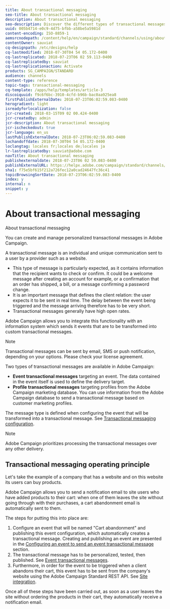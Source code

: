 ```yaml
---
title: About transactional messaging
seo-title: About transactional messaging
description: About transactional messaging
seo-description: Discover the different types of transactional messages you can send and how they are used in Adobe Campaign.
uuid: 005b4714-e0c9-4d75-bfbb-a58be5a5981d
content-encoding: ISO-8859-1
aemsrcnodepath: /content/help/en/campaign/standard/channels/using/about-transactional-messaging
contentOwner: sauviat
cq-designpath: /etc/designs/help
cq-lastmodified: 2018-07-30T04 54 05.172-0400
cq-lastreplicated: 2018-07-23T06 02 59.113-0400
cq-lastreplicatedby: sauviat
cq-lastreplicationaction: Activate
products: SG_CAMPAIGN/STANDARD
audience: channels
content-type: reference
topic-tags: transactional-messaging
cq-template: /apps/help/templates/article-3
discoiquuid: f9c6f6bc-3910-4cfd-b96b-bac0aa925ea8
firstPublishExternalDate: 2018-07-23T06:02:59.083-0400
herogradient: light
isreadyforlocalization: false
jcr-created: 2018-03-15T09 02 00.424-0400
jcr-createdby: admin
jcr-description: About transactional messaging
jcr-ischeckedout: true
jcr-language: en_us
lastPublishExternalDate: 2018-07-23T06:02:59.083-0400
lochandoffdate: 2018-07-30T04 54 05.172-0400
loclangtag: locales fr;locales de;locales ja
lr-lastreplicatedby: sauviat@adobe.com
navTitle: About transactional messaging
publishexternaldate: 2018-07-23T06 02 59.083-0400
publishExternalURL: https://helpx.adobe.com/campaign/standard/channels/using/about-transactional-messaging.html
sha1: f75e5bf615f212a726fec12a0cad24647fc36c41
topicBrowsingSortDate: 2018-07-23T06:02:59.083-0400
index: y
internal: n
snippet: y
---
```


# About transactional messaging

About transactional messaging

You can create and manage personalized transactional messages in Adobe Campaign.

A transactional message is an individual and unique communication sent to a user by a provider such as a website.

* This type of message is particularly expected, as it contains information that the recipient wants to check or confirm. It could be a welcome message after creating an account for example, or a confirmation that an order has shipped, a bill, or a message confirming a password change.
* It is an important message that defines the client relation: the user expects it to be sent in real time. The delay between the event being triggered and the message arriving therefore has to be very short.
* Transactional messages generally have high open rates.

Adobe Campaign allows you to integrate this functionality with an information system which sends it events that are to be transformed into custom transactional messages.

>[!NOTE]
>
>Transactional messages can be sent by email, SMS or push notification, depending on your options. Please check your license agreement.

Two types of transactional messages are available in Adobe Campaign:

* **Event transactional messages** targeting an event. The data contained in the event itself is used to define the delivery target.
* **Profile transactional messages** targeting profiles from the Adobe Campaign marketing database. You can use information from the Adobe Campaign database to send a transactional message based on customer marketing profiles.

The message type is defined when configuring the event that will be transformed into a transactional message. See [Transactional messaging configuration](../../administration/using/configuring-transactional-messaging.md).

>[!NOTE]
>
>Adobe Campaign prioritizes processing the transactional messages over any other delivery.

## Transactional messaging operating principle

Let's take the example of a company that has a website and on this website its users can buy products.

Adobe Campaign allows you to send a notification email to site users who have added products to their cart: when one of them leaves the site without going through with their purchases, a cart abandonment email is automatically sent to them.

The steps for putting this into place are:

1. Configure an event that will be named "Cart abandonment" and publishing this event configuration, which automatically creates a transactional message. Creating and publishing an event are presented in the [Configuring an event to send an event transactional message](../../administration/using/configuring-transactional-messaging.md#use-case--configuring-an-event-to-send-a-transactional-message) section.
1. The transactional message has to be personalized, tested, then published. See [Event transactional messages](../../channels/using/event-transactional-messages.md).
1. Furthermore, in order for the event to be triggered when a client abandons their cart, this event has to be sent from the company's website using the Adobe Campaign Standard REST API. See [Site integration](../../administration/using/configuring-transactional-messaging.md#integrating-the-triggering-of-the-event-in-a-website).

Once all of these steps have been carried out, as soon as a user leaves the site without ordering the products in their cart, they automatically receive a notification email.
